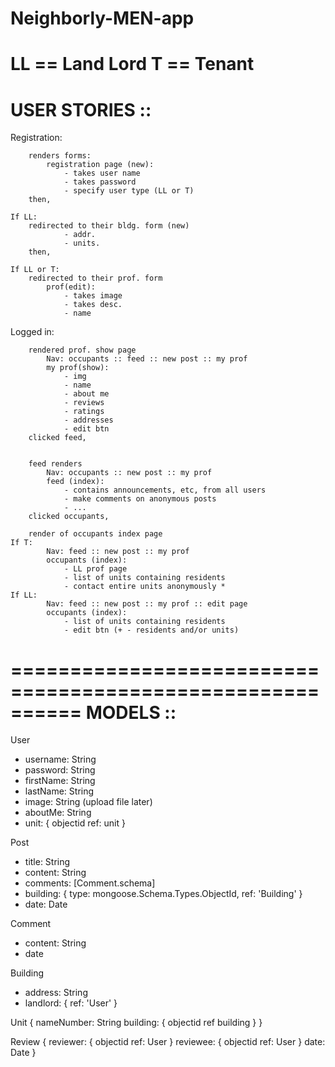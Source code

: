 # Neighborly-MEN-app

LL == Land Lord
T == Tenant
==========================================================
USER STORIES ::
==========================================================


Registration:

		renders forms:
			registration page (new):
				- takes user name
				- takes password
				- specify user type (LL or T)
		then, 

	If LL:
		redirected to their bldg. form (new)
				- addr.
				- units. 
		then, 

	If LL or T:	
		redirected to their prof. form 
			prof(edit):
				- takes image 
				- takes desc.
				- name 

Logged in: 

		rendered prof. show page
			Nav: occupants :: feed :: new post :: my prof
			my prof(show): 
				- img
				- name 
				- about me
				- reviews
				- ratings
				- addresses
				- edit btn
		clicked feed, 
	

		feed renders
			Nav: occupants :: new post :: my prof 
			feed (index): 
				- contains announcements, etc, from all users
				- make comments on anonymous posts
				- ...
		clicked occupants, 

		render of occupants index page 
	If T: 
			Nav: feed :: new post :: my prof
			occupants (index): 
				- LL prof page
				- list of units containing residents
				- contact entire units anonymously * 
	If LL: 
			Nav: feed :: new post :: my prof :: edit page
			occupants (index): 
				- list of units containing residents
				- edit btn (+ - residents and/or units)	

	

==========================================================
MODELS ::
==========================================================

User 
* username: String
* password: String
* firstName: String
* lastName: String
* image: String (upload file later)
* aboutMe: String
* unit: {
	objectid
	ref: unit
}

Post
* title: String
* content: String
* comments: [Comment.schema]
* building: {
	type: mongoose.Schema.Types.ObjectId,
	ref: 'Building'
} 
* date: Date

Comment
* content: String
* date

Building 
* address: String
* landlord: {
	ref: 'User'
}

Unit {
	nameNumber: String
	building: {
		objectid
		ref building
	}
}

Review {
	reviewer: {
		objectid
		ref: User
	}
	reviewee: {
		objectid
		ref: User
	}
	date: Date
}






